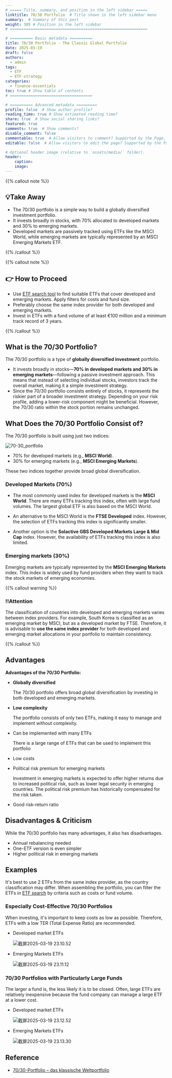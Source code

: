 ```yaml
---
# ===== Title, summary, and position in the left sidebar =====
linktitle: 70/30 Portfolio  # Title shown in the left sidebar menu
summary:  # Summary of this post
weight: 305 # Position in the left sidebar
# ============================================================

# ========== Basic metadata ==========
title: 70/30 Portfolio - The Classic Global Portfolio
date: 2025-03-19
draft: false
authors:
  - admin
tags:
  - ETF
  - ETF-strategy
categories:
  - finance-essentials
toc: true # Show table of contents
# ====================================

# ========== Advanced metadata =========
profile: false  # Show author profile?
reading_time: true # Show estimated reading time?
share: true  # Show social sharing links?
featured: true
comments: true  # Show comments?
disable_comment: false
commentable: true  # Allow visitors to comment? Supported by the Page, Post, and Book content types.
editable: false  # Allow visitors to edit the page? Supported by the Page, Post, and Book content types.

# Optional header image (relative to `assets/media/` folder).
header:
    caption: 
    image:  
---
```


{{% callout note %}}
## 💡Take Away
- The 70/30 portfolio is a simple way to build a globally diversified investment portfolio.
- It invests broadly in stocks, with 70% allocated to developed markets and 30% to emerging markets.
- Developed markets are passively tracked using ETFs like the MSCI World, while emerging markets are typically represented by an MSCI Emerging Markets ETF.

{{% /callout %}}


{{% callout  note %}}
## 👉 How to Proceed
- Use [ETF search tool](https://www.finanzfluss.de/informer/etf/suche/) to find suitable ETFs that cover developed and emerging markets. Apply filters for costs and fund size.
- Preferably choose the same index provider for both developed and emerging markets.
- Invest in ETFs with a fund volume of at least €100 million and a minimum track record of 3 years.

{{% /callout %}}

## What is the 70/30 Portfolio?

The 70/30 portfolio is a type of **globally diversified investment** portfolio. 

- It invests broadly in stocks—**70% in developed markets and 30% in emerging markets**—following a passive investment approach. This means that instead of selecting individual stocks, investors track the overall market, making it a simple investment strategy.
- Since the 70/30 portfolio consists entirely of stocks, it represents the riskier part of a broader investment strategy. Depending on your risk profile, adding a lower-risk component might be beneficial. However, the 70/30 ratio within the stock portion remains unchanged.

## What Does the 70/30 Portfolio Consist of?

The 70/30 portfolio is built using just two indices:

![70-30_portfolio](https://raw.githubusercontent.com/EckoTan0804/upic-repo/master/uPic/70-30_portfolio.png)

- 70% for developed markets (e.g., **MSCI World**).
- 30% for emerging markets (e.g., **MSCI Emerging Markets**).

These two indices together provide broad global diversification.

### Developed Markets (70%)

- The most commonly used index for developed markets is the **MSCI World**. There are many ETFs tracking this index, often with large fund volumes. The largest global ETF is also based on the MSCI World.

- An alternative to the MSCI World is the **FTSE Developed** index. However, the selection of ETFs tracking this index is significantly smaller.
- Another option is the **Solactive GBS Developed Markets Large & Mid Cap** index. However, the availability of ETFs tracking this index is also limited.

### Emerging markets (30%)

Emerging markets are typically represented by the **MSCI Emerging Markets** index. This index is widely used by fund providers when they want to track the stock markets of emerging economies. 

{{% callout  warning %}}

### ‼️Attention

The classification of countries into developed and emerging markets varies between index providers. For example, South Korea is classified as an emerging market by MSCI, but as a developed market by FTSE. Therefore, it is advisable to **use the same index provider** for both developed and emerging market allocations in your portfolio to maintain consistency.

{{% /callout %}}

## Advantages

**Advantages of the 70/30 Portfolio:**

- **Globally diversified**

  The 70/30 portfolio offers broad global diversification by investing in both developed and emerging markets.

- **Low complexity**

  The portfolio consists of only two ETFs, making it easy to manage and implement without complexity.

- Can be implemented with many ETFs

  There is a large range of ETFs that can be used to implement this portfolio

- Low costs

- Political risk premium for emerging markets

  Investment in emerging markets is expected to offer higher returns due to increased political risk, such as lower legal security in emerging countries. The political risk premium has historically compensated for the risk taken.

- Good risk-return ratio

## **Disadvantages & Criticism**

While the 70/30 portfolio has many advantages, it also has disadvantages.

- Annual rebalancing needed
- One-ETF version is even simpler
- Higher political risk in emerging markets

## Examples

It's best to use 2 ETFs from the same index provider, as the country classification may differ. When assembling the portfolio, you can filter the ETFs in [ETF search](https://www.finanzfluss.de/informer/etf/suche/) by criteria such as costs or fund volume.

### **Especially Cost-Effective 70/30 Portfolios**

When investing, it's important to keep costs as low as possible. Therefore, ETFs with a low TER (Total Expense Ratio) are recommended.

- Developed market ETFs

  ![截屏2025-03-19 23.10.52](https://raw.githubusercontent.com/EckoTan0804/upic-repo/master/uPic/%E6%88%AA%E5%B1%8F2025-03-19%2023.10.52.png)

- Emerging Markets ETFs

  ![截屏2025-03-19 23.11.12](https://raw.githubusercontent.com/EckoTan0804/upic-repo/master/uPic/%E6%88%AA%E5%B1%8F2025-03-19%2023.11.12.png)

### 70/30 Portfolios with Particularly Large Funds

The larger a fund is, the less likely it is to be closed. Often, large ETFs are relatively inexpensive because the fund company can manage a large ETF at a lower cost.

- Developed market ETFs

  ![截屏2025-03-19 23.12.52](https://raw.githubusercontent.com/EckoTan0804/upic-repo/master/uPic/%E6%88%AA%E5%B1%8F2025-03-19%2023.12.52.png)

- Emerging Markets ETFs

  ![截屏2025-03-19 23.13.30](https://raw.githubusercontent.com/EckoTan0804/upic-repo/master/uPic/%E6%88%AA%E5%B1%8F2025-03-19%2023.13.30.png)

## Reference

- [70/30-Portfolio – das klassische Weltportfolio](https://www.finanzfluss.de/etf/portfolio/70-30/)

